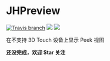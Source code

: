 # JHPreview
[![Travis branch](https://img.shields.io/codeship/d6c1ddd0-16a3-0132-5f85-2e35c05e22b1.svg)]()  ![](https://img.shields.io/badge/platform-ios-lightgrey.svg)  ![](https://img.shields.io/badge/language-objc-green.svg)

在不支持 3D Touch 设备上显示 Peek 视图

**还没完成，欢迎 Star 关注**